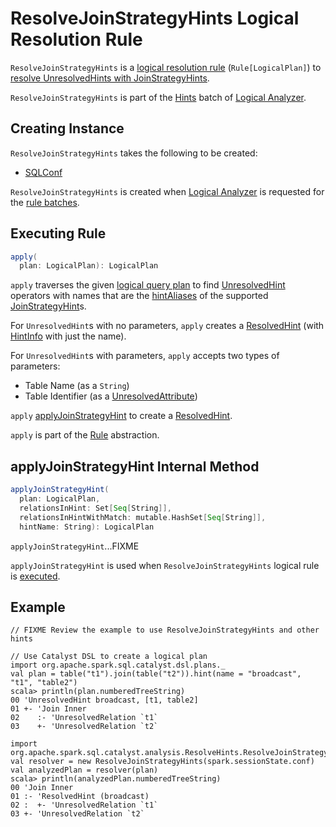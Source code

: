 # ResolveJoinStrategyHints Logical Resolution Rule

`ResolveJoinStrategyHints` is a [logical resolution rule](../catalyst/Rule.md) (`Rule[LogicalPlan]`) to [resolve UnresolvedHints with JoinStrategyHints](#apply).

`ResolveJoinStrategyHints` is part of the [Hints](../Analyzer.md#Hints) batch of [Logical Analyzer](../Analyzer.md).

## Creating Instance

`ResolveJoinStrategyHints` takes the following to be created:

* <span id="conf"> [SQLConf](../SQLConf.md)

`ResolveJoinStrategyHints` is created when [Logical Analyzer](../Analyzer.md) is requested for the [rule batches](../Analyzer.md#batches).

## <span id="apply"> Executing Rule

```scala
apply(
  plan: LogicalPlan): LogicalPlan
```

`apply` traverses the given [logical query plan](../logical-operators/LogicalPlan.md) to find [UnresolvedHint](../logical-operators/UnresolvedHint.md) operators with names that are the [hintAliases](../JoinStrategyHint.md#hintAliases) of the supported [JoinStrategyHint](../JoinStrategyHint.md)s.

For `UnresolvedHint`s with no parameters, `apply` creates a [ResolvedHint](../logical-operators/ResolvedHint.md) (with [HintInfo](../spark-sql-HintInfo.md) with just the name).

For `UnresolvedHint`s with parameters, `apply` accepts two types of parameters:

* Table Name (as a `String`)
* Table Identifier (as a [UnresolvedAttribute](../expressions/UnresolvedAttribute.md))

`apply` [applyJoinStrategyHint](#applyJoinStrategyHint) to create a [ResolvedHint](../logical-operators/ResolvedHint.md).

`apply` is part of the [Rule](../catalyst/Rule.md#apply) abstraction.

## <span id="applyJoinStrategyHint"> applyJoinStrategyHint Internal Method

```scala
applyJoinStrategyHint(
  plan: LogicalPlan,
  relationsInHint: Set[Seq[String]],
  relationsInHintWithMatch: mutable.HashSet[Seq[String]],
  hintName: String): LogicalPlan
```

`applyJoinStrategyHint`...FIXME

`applyJoinStrategyHint` is used when `ResolveJoinStrategyHints` logical rule is [executed](#apply).

## Example

```text
// FIXME Review the example to use ResolveJoinStrategyHints and other hints

// Use Catalyst DSL to create a logical plan
import org.apache.spark.sql.catalyst.dsl.plans._
val plan = table("t1").join(table("t2")).hint(name = "broadcast", "t1", "table2")
scala> println(plan.numberedTreeString)
00 'UnresolvedHint broadcast, [t1, table2]
01 +- 'Join Inner
02    :- 'UnresolvedRelation `t1`
03    +- 'UnresolvedRelation `t2`

import org.apache.spark.sql.catalyst.analysis.ResolveHints.ResolveJoinStrategyHints
val resolver = new ResolveJoinStrategyHints(spark.sessionState.conf)
val analyzedPlan = resolver(plan)
scala> println(analyzedPlan.numberedTreeString)
00 'Join Inner
01 :- 'ResolvedHint (broadcast)
02 :  +- 'UnresolvedRelation `t1`
03 +- 'UnresolvedRelation `t2`
```
